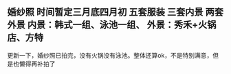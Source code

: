 婚纱照 时间暂定三月底四月初
五套服装 三套内景 两套外景
内景：韩式一组、泳池一组、
外景：秀禾+火锅店、方特
------------------------
更新一下，婚纱照已拍完，没有火锅没有泳池。整体还算ok，不是特别满意，但是也懒得再补拍了
